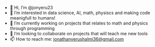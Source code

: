 - 👋 Hi, I’m @jonyeru23
- 👀 I’m interested in data science, AI, math, physiscs and making code meanigfull to humans!
- 🌱 I’m currently working on projects that relates to math and physics through programming
- 💞️ I’m looking to collaborate on projects that will teach me new tools 
- 📫 How to reach me: jonathanyerushalmi36@gmail.com

<!---
jonyeru23/jonyeru23 is a ✨ special ✨ repository because its `README.md` (this file) appears on your GitHub profile.
You can click the Preview link to take a look at your changes.
--->
